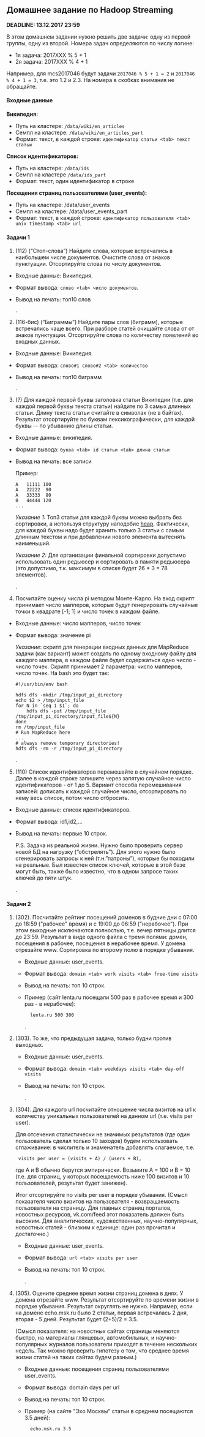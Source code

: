## Домашнее задание по Hadoop Streaming

**DEADLINE: 13.12.2017 23:59**
 
В этом домашнем задании нужно решить две задачи: одну из первой группы, одну из второй. Номера задач определяются по числу логине:

  * 1я задача: 2017ХХХ % 5 + 1
  * 2я задача: 2017ХХХ % 4 + 1

Например, для mcs2017046 будут задачи `2017046 % 5 + 1 = 2` и `2017046 % 4 + 1 = 3`, т.е. это 1.2 и 2.3. На номера в скобках внимания не обращайте.

#### Входные данные ####

**Википедия:**

* Путь на кластере: `/data/wiki/en_articles`
* Семпл на кластере: `/data/wiki/en_articles_part`
* Формат: текст, в каждой строке: `идентификатор статьи <tab> текст статьи`

**Список идентификаторов:**
* Путь на кластере: `/data/ids`
* Семпл на кластере `/data/ids_part`
* Формат: текст, один идентификатор в строке

**Посещения страниц пользователями (user_events):**

* Путь на кластере: /data/user_events
* Семпл на кластере: /data/user_events_part
* Формат: текст, в каждой строке:
`идентификатор пользователя <tab> unix timestamp <tab> url`


#### Задачи 1 ####

1. (112) (“Стоп-слова”) Найдите слова, которые встречались в наибольшем числе документов. Очистите слова от знаков пунктуации. Отсортируйте слова по числу документов.
  - Входные данные: Википедия.
  - Формат вывода: `слово <tab> число документов`.
  - Вывод на печать: топ10 слов

		. 

2. (116-бис) (“Биграммы”) Найдите пары слов (биграмм), которые встречались чаще всего. При разборе статей очищайте слова от от знаков пунктуации. Отсортируйте слова по количеству появлений во входных данных.
  - Входные данные: Википедия.
  - Формат вывода: `слово#1 слово#2 <tab> количество`
  - Вывод на печать: топ10 биграмм

		. 
 
3. (?) Для каждой первой буквы заголовка статьи Википедии (т.е. для каждой первой буквы текста статьи) найдите по 3 самых длинных статьи. Длину текста статьи считайте в символах (не в байтах). Результат отсортируйте по буквам лексикографически, для каждой буквы -- по убыванию длины статьи. 
  - Входные данные: википедия.
  - Формат вывода: `буква <tab> id статьи <tab> длина статьи`
  - Вывод на печать: все записи

	Пример:

		A   11111 100
		A   22222  90 
		A   33333  80
		B   44444 120
		...    

	*Указание 1:* Топ3 статьи для каждой буквы можно выбрать без сортировки, а используя структуру наподобие [heap](https://ru.wikipedia.org/wiki/Куча_(структура_данных)). Фактически, для каждой буквы надо будет хранить только 3 статьи с самым длинным текстом и при добавлении нового элемента вытеснять наименьший.

	*Указание 2:* Для организации финальной сортировки допустимо использовать один редьюсер и сортировать в памяти редьюсера (это допустимо, т.к. максимум в списке будет 26 * 3 = 78 элементов).

	. 

4. Посчитайте оценку числа pi методом Монте-Карло. На вход скрипт принимает число мапперов, которые будут генерировать случайные точки в квадрате [-1; 1] и число точек в каждом файле.
  - Входные данные: число мапперов, число точек
  - Формат вывода: значение pi

	*Указание*: скрипт для генерации входных данных для MapReduce задачи (как вариант) может создать по одному входному файлу для каждого маппера, в каждом файле будет содержаться одно число - число точек. Скрипт принимает 2 параметра: число мапперов, число точек. На bash это будет так:

		#!/usr/bin/env bash
		
		hdfs dfs -mkdir /tmp/input_pi_directory
		echo $2 > /tmp/input_file
		for N in `seq 1 $1`; do
    		hdfs dfs -put /tmp/input_file /tmp/input_pi_directory/input_file${N}
		done
		rm /tmp/input_file
		# Run MapReduce here
		...
		# always remove temporary directories!
		hdfs dfs -rm -r /tmp/input_pi_directory 

	. 

5. (110) Список идентификаторов перемешайте в случайном порядке. Далее в каждой строке запишите через запятую случайное число идентификаторов - от 1 до 5.
Вариант способа перемешивания записей: дописать к каждой случайное число, отсортировать по нему весь список, потом число отбросить.
  - Входные данные: список идентификаторов.
  - Формат вывода: id1,id2,...
  - Вывод на печать: первые 10 строк.


    P.S. Задача из реальной жизни. Нужно было проверить сервер новой БД на нагрузку (“обстрелять”). Для этого нужно было сгенерировать запросы к ней (т.н.”патроны”), 
    которые бы походили на реальные. Был известен список ключей, которые в этой базе могут быть, также было известно, что в одном запросе таких ключей до пяти штук.

	.
	
#### Задачи 2 ####

1. (302). Посчитайте рейтинг посещений доменов в будние дни с 07:00 до 18:59 ("рабочее" время) и с 19:00 до 06:59 ("нерабочее"). При этом выходные исключаются полностью, т.е. вечер пятницы длится до 23:59. Результат в виде одного файла с тремя полями: домен, посещения в рабочее, посещения в нерабочее время. У домена отрезайте www. Сортировка по второму полю в порядке убывания.
	* Входные данные: user_events.
	* Формат вывода: `domain <tab> work visits <tab> free-time visits`
 	* Вывод на печать: топ 10 строк.
	* Пример (сайт lenta.ru посещали 500 раз в рабочее время и 300 раз - в нерабочее):

			lenta.ru 500 300

		. 
 
2. (303). То же, что предыдущая задача, только будни против выходных.
	* Входные данные: user_events.
	* Формат вывода: `domain <tab> weekdays visits <tab> day-off visits`
	* Вывод на печать: топ 10 строк.

		. 
 
3. (304). Для каждого url посчитайте отношение числа визитов на url к количеству уникальных пользователей на данном url (т.е. visits per user).

	Для отсечения статистически не значимых результатов (где один пользователь сделал только 10 заходов) будем использовать сглаживание: в числитель и знаменатель добавлять слагаемое, т.е.

		visits per user = (visits + A) / (users + B),

	где A и B обычно берутся эмпирически. Возьмите A = 100 и B = 10 (т.е. для страниц, у которых посещаемость ниже 100 визитов и 10 пользователей, результат будет занижен).

	Итог отсортируйте по visits per user в порядке убывания. (Смысл показателя число визитов на пользователя - возвращаемость пользователя на страницу. Для главных страниц порталов, новостных ресурсов, vk.com/feed этот показатель должен быть высоким. Для аналитических, художественных, научно-популярных, новостных статей - близким к единице: один раз прочитал и достаточно.)

	* Входные данные: user_events.
	* Формат вывода: `url <tab> visits per user`
	* Вывод на печать: топ 10 строк.

		. 
 
4. (305). Оцените среднее время жизни страниц домена в днях. У домена отрезайте www. Результат отсортируйте по времени жизни в порядке убывания. Результат округлять не нужно. Например, если на домене echo.msk.ru было 2 статьи, первая встречалась 2 дня, вторая - 5 дней. Результат будет (2+5)/2 = 3.5.

	(Смысл показателя: на новостных сайтах страницы меняются быстро, на материалы глянцевых, автомобильных, и научно-популярных журналов пользователи приходят в течение нескольких недель. Так можно проверить гипотезу о том, что среднее время жизни статей на таких сайтах будем разным.)
	* Входные данные: посещения страниц пользователями user_events.
	* Формат вывода: domain <tab> days per url
	* Вывод на печать: топ 10 строк.
	* Пример (на сайте "Эхо Москвы" статьи в среднем посещаются 3.5 дней):
	
			echo.msk.ru 3.5

